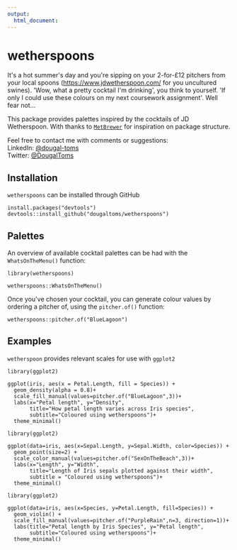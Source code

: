 ```yaml
---
output:
  html_document:
---
```


# wetherspoons

It's a hot summer's day and you're sipping on your 2-for-£12 pitchers from your local spoons (<https://www.jdwetherspoon.com/> for you uncultured swines). 'Wow, what a pretty cocktail I'm drinking', you think to yourself. 'If only I could use these colours on my next coursework assignment'. Well fear not...

This package provides palettes inspired by the cocktails of JD Wetherspoon. With thanks to [`MetBrewer`](https://github.com/BlakeRMills/MetBrewer/) for inspiration on package structure.

Feel free to contact me with comments or suggestions: <br />
LinkedIn: [@dougal-toms](https://www.linkedin.com/in/dougal-toms/)<br />
Twitter: [@DougalToms](https://www.twitter.com/DougalToms)

## Installation

`wetherspoons` can be installed through GitHub 
```{r, eval=F,message=F}
install.packages("devtools")
devtools::install_github("dougaltoms/wetherspoons")
```

## Palettes
An overview of available cocktail palettes can be had with the `WhatsOnTheMenu()`
function:

```{r}
library(wetherspoons)

wetherspoons::WhatsOnTheMenu()
```

Once you've chosen your cocktail, you can generate colour values by ordering a pitcher of, using the `pitcher.of()` function:

```{r}
wetherspoons::pitcher.of("BlueLagoon")
```

## Examples
`wetherspoon` provides relevant scales for use with `ggplot2`

```{r, message=FALSE}
library(ggplot2)

ggplot(iris, aes(x = Petal.Length, fill = Species)) +
  geom_density(alpha = 0.8)+
  scale_fill_manual(values=pitcher.of("BlueLagoon",3))+
  labs(x="Petal length", y="Density",
       title="How petal length varies across Iris species",
       subtitle="Coloured using wetherspoons")+
  theme_minimal()
```

```{r, message=FALSE}
library(ggplot2)

ggplot(data=iris, aes(x=Sepal.Length, y=Sepal.Width, color=Species)) +
  geom_point(size=2) +
  scale_color_manual(values=pitcher.of("SexOnTheBeach",3))+
  labs(x="Length", y="Width",
       title="Length of Iris sepals plotted against their width",
       subtitle = "Coloured using wetherspoons")+
  theme_minimal()
```

```{r, message=FALSE}
library(ggplot2)

ggplot(data=iris, aes(x=Species, y=Petal.Length, fill=Species)) +
  geom_violin() +
  scale_fill_manual(values=pitcher.of("PurpleRain",n=3, direction=1))+
  labs(title="Petal length by Iris Species", y="Petal length",
       subtitle="Coloured using wetherspoons")+
  theme_minimal()
```
